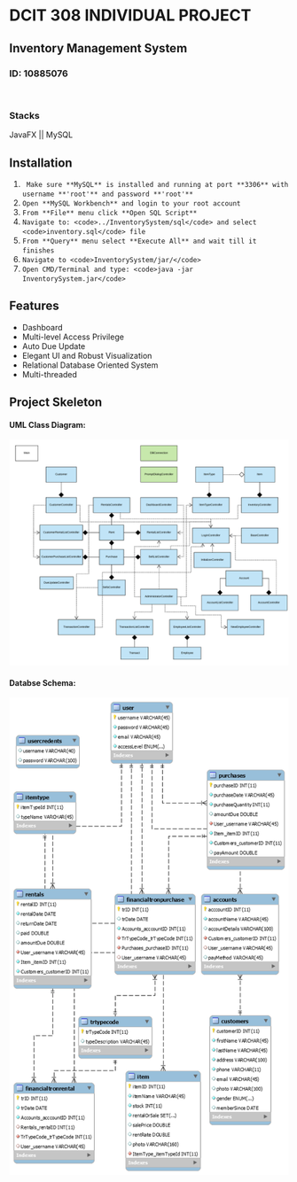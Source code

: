 # DCIT 308 INDIVIDUAL PROJECT

## Inventory Management System 

### ID: 10885076

<br>

### Stacks
JavaFX || MySQL
<br>



## Installation
1. ``` Make sure **MySQL** is installed and running at port **3306** with username **'root'** and password **'root'**```
2. ```Open **MySQL Workbench** and login to your root account```
3. ```From **File** menu click **Open SQL Script**```
4. ```Navigate to: <code>../InventorySystem/sql</code> and select <code>inventory.sql</code> file```
5. ```From **Query** menu select **Execute All** and wait till it finishes```
6. ```Navigate to <code>InventorySystem/jar/</code>```
7. ```Open CMD/Terminal and type: <code>java -jar InventorySystem.jar</code>```


## Features
- Dashboard
- Multi-level Access Privilege
- Auto Due Update
- Elegant UI and Robust Visualization
- Relational Database Oriented System
- Multi-threaded


## Project Skeleton

#### UML Class Diagram:

![UML](images/diagrams/simplified-uml.png)

#### Databse Schema:

![EER Diagram](images/diagrams/schema.png)

